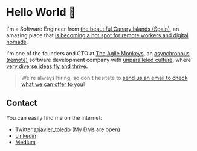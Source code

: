 # Hello World 👋

I'm a Software Engineer from [the beautiful Canary Islands (Spain)](https://www.hellocanaryislands.com),
an amazing place that [is becoming a hot spot for remote workers and digital nomads](https://www.repeople.co).

I'm one of the founders and CTO at [The Agile Monkeys](https://www.theagilemonkeys.com),
an [asynchronous (remote)](https://medium.com/the-theam-journey/asynchronous-communication-the-key-to-effective-remote-work-ab53f3c405f4) software development company with [unparalleled culture](https://medium.com/the-theam-journey/curtain-up-b31cc4a8bc05), 
where [very diverse ideas fly and thrive](https://www.linkedin.com/pulse/become-better-software-engineer-opening-yourself-different-toledo/). 

> We're always hiring, so don't hesitate to [send us an email to check what we can offer to you](mailto:hiring@theagilemonkeys.com)!

## Contact

You can easily find me on the internet:
* Twitter [@javier_toledo](https://twitter.com/javier_toledo) (My DMs are open)
* [Linkedin](https://www.linkedin.com/in/javiertoledomediavilla/)
* [Medium](https://medium.com/@javier_toledo)
